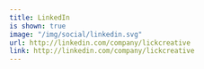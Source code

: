 ```yaml
---
title: LinkedIn
is shown: true
image: "/img/social/linkedin.svg"
url: http://linkedin.com/company/lickcreative
link: http://linkedin.com/company/lickcreative
---
```


